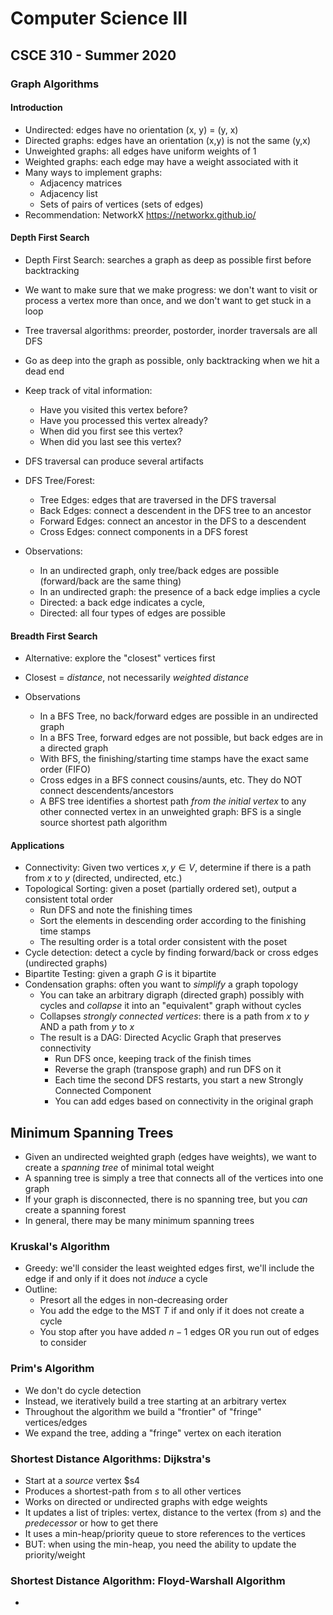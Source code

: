 
# Computer Science III
## CSCE 310 - Summer 2020
### Graph Algorithms

#### Introduction

* Undirected: edges have no orientation (x, y) = (y, x)
* Directed graphs: edges have an orientation (x,y) is not the same (y,x)
* Unweighted graphs: all edges have uniform weights of 1 
* Weighted graphs: each edge may have a weight associated with it
* Many ways to implement graphs:
  * Adjacency matrices
  * Adjacency list
  * Sets of pairs of vertices (sets of edges)
* Recommendation: NetworkX https://networkx.github.io/

#### Depth First Search

* Depth First Search: searches a graph as deep as possible first before backtracking
* We want to make sure that we make progress: we don't want to visit or process a vertex more than once, and we don't want to get stuck in a loop
* Tree traversal algorithms: preorder, postorder, inorder traversals are all DFS
* Go as deep into the graph as possible, only backtracking when we hit a dead end
* Keep track of vital information:
  * Have you visited this vertex before?
  * Have you processed this vertex already?
  * When did you first see this vertex?
  * When did you last see this vertex?
  
* DFS traversal can produce several artifacts
* DFS Tree/Forest:
  * Tree Edges: edges that are traversed in the DFS traversal
  * Back Edges: connect a descendent in the DFS tree to an ancestor
  * Forward Edges: connect an ancestor in the DFS to a descendent
  * Cross Edges: connect components in a DFS forest
* Observations: 
  * In an undirected graph, only tree/back edges are possible (forward/back are the same thing)
  * In an undirected graph: the presence of a back edge implies a cycle
  * Directed: a back edge indicates a cycle, 
  * Directed: all four types of edges are possible
    
#### Breadth First Search
  
* Alternative: explore the "closest" vertices first
* Closest = *distance*, not necessarily *weighted distance*

* Observations
  * In a BFS Tree, no back/forward edges are possible in an undirected graph
  * In a BFS Tree, forward edges are not possible, but back edges are in a directed graph
  * With BFS, the finishing/starting time stamps have the exact same order (FIFO)
  * Cross edges in a BFS connect cousins/aunts, etc.  They do NOT connect descendents/ancestors
  * A BFS tree identifies a shortest path *from the initial vertex* to any other connected vertex in an unweighted graph: BFS is a single source shortest path algorithm

#### Applications

* Connectivity: Given two vertices $x, y \in V$, determine if there is a path from $x$ to $y$ (directed, undirected, etc.)
* Topological Sorting: given a poset (partially ordered set), output a consistent total order
  * Run DFS and note the finishing times
  * Sort the elements in descending order according to the finishing time stamps
  * The resulting order is a total order consistent with the poset  
* Cycle detection: detect a cycle by finding forward/back or cross edges (undirected graphs)
* Bipartite Testing: given a graph $G$ is it bipartite
* Condensation graphs: often you want to *simplify* a graph topology
  * You can take an arbitrary digraph (directed graph) possibly with cycles and *collapse* it into an "equivalent" graph without cycles
  * Collapses *strongly connected vertices*: there is a path from $x$ to $y$ AND a path from $y$ to $x$
  * The result is a DAG: Directed Acyclic Graph that preserves connectivity
    * Run DFS once, keeping track of the finish times
    * Reverse the graph (transpose graph) and run DFS on it
    * Each time the second DFS restarts, you start a new Strongly Connected Component
    * You can add edges based on connectivity in the original graph
  
## Minimum Spanning Trees

* Given an undirected weighted graph (edges have weights), we want to create a
*spanning tree* of minimal total weight
* A spanning tree is simply a tree that connects all of the vertices into one graph
* If your graph is disconnected, there is no spanning tree, but you *can* create a spanning forest
* In general, there may be many minimum spanning trees

### Kruskal's Algorithm

* Greedy: we'll consider the least weighted edges first, we'll include the edge if and only if it does not *induce* a cycle
* Outline:
  * Presort all the edges in non-decreasing order
  * You add the edge to the MST $T$ if and only if it does not create a cycle
  * You stop after you have added $n-1$ edges OR you run out of edges to consider

### Prim's Algorithm

* We don't do cycle detection
* Instead, we iteratively build a tree starting at an arbitrary vertex
* Throughout the algorithm we build a "frontier" of "fringe" vertices/edges
* We expand the tree, adding a "fringe" vertex on each iteration


### Shortest Distance Algorithms: Dijkstra's

* Start at a *source* vertex $s4
* Produces a shortest-path from $s$ to all other vertices
* Works on directed or undirected graphs with edge weights
* It updates a list of triples: vertex, distance to the vertex (from $s$) and the *predecessor* or how to get there
* It uses a min-heap/priority queue to store references to the vertices
* BUT: when using the min-heap, you need the ability to update the priority/weight

### Shortest Distance Algorithm: Floyd-Warshall Algorithm

* 

```text











```